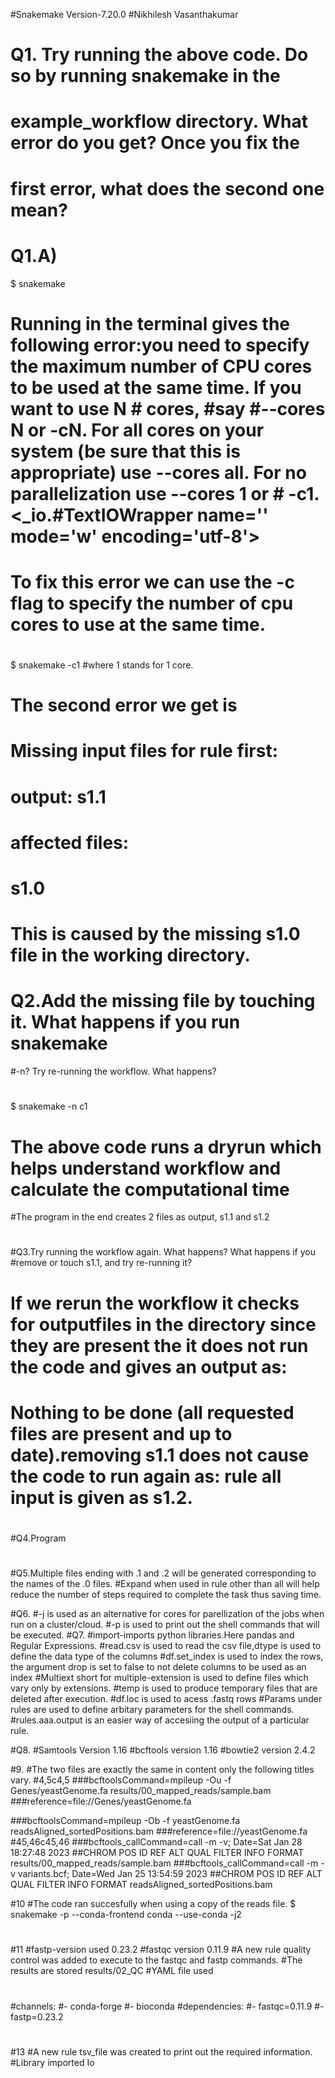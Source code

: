 #Snakemake Version-7.20.0
#Nikhilesh Vasanthakumar
#
# Q1. Try running the above code. Do so by running snakemake in the
#   example_workflow directory. What error do you get? Once you fix the
#   first error, what does the second one mean?
#   Q1.A)
$ snakemake
#
#   Running in the terminal gives the following error:you need to specify the maximum number of CPU cores to be used at the same time. If you want to use N     #   cores, #say #--cores N or -cN. For all cores on your system (be sure that this is appropriate) use --cores all. For no parallelization use --cores 1 or #       -c1. <_io.#TextIOWrapper name='<stderr>' mode='w' encoding='utf-8'>
#   To fix this error we can use the -c flag to specify the number of cpu cores to use at the same time.
#
$ snakemake -c1 #where 1 stands for 1 core.
#
#   The second error we get is 
#   Missing input files for rule first:
#    output: s1.1
#    affected files:
#        s1.0
#   This is caused by the missing s1.0 file in the working directory.
#
# Q2.Add the missing file by touching it. What happens if you run snakemake
#-n? Try re-running the workflow. What happens?
#
$ snakemake -n c1 
#
# The above code runs a dryrun which helps understand workflow and calculate the computational time
#The program in the end creates 2 files as output, s1.1 and s1.2
#
#Q3.Try running the workflow again. What happens? What happens if you
#remove or touch s1.1, and try re-running it?
# If we rerun the workflow it checks for outputfiles in the directory since they are present the it does not run the code and gives an output as:
# Nothing to be done (all requested files are present and up to date).removing s1.1 does not cause the code to run again as: rule all input is given as s1.2.
#
#
#Q4.Program
#
#Q5.Multiple files ending with .1 and .2 will be generated corresponding to the names of the .0 files.
#Expand when used in rule other than all will help reduce the number of steps required to complete the task thus saving time.

#Q6.
#-j is used as an alternative for cores for parellization of the jobs when run on a cluster/cloud.
#-p is used to print out the shell commands that will be executed.
#Q7.
#import-imports python libraries.Here pandas and Regular Expressions.
#read.csv is used to read the csv file,dtype is used to define the data type of the columns
#df.set_index is used to index the rows, the argument drop is set to false to not delete columns to be used as an index
#Multiext short for multiple-extension is used to define files which vary only by extensions.
#temp is used to produce temporary files that are deleted after execution.
#df.loc is used to acess .fastq rows
#Params under rules are used to define arbitary parameters for the shell commands.
#rules.aaa.output is an easier way of accesiing the output of a particular rule.

#Q8.
#Samtools Version 1.16
#bcftools version 1.16
#bowtie2 version 2.4.2

#9.
#The two files are exactly the same in content only the following titles vary.
#4,5c4,5
###bcftoolsCommand=mpileup -Ou -f Genes/yeastGenome.fa results/00_mapped_reads/sample.bam
###reference=file://Genes/yeastGenome.fa

###bcftoolsCommand=mpileup -Ob -f yeastGenome.fa readsAligned_sortedPositions.bam
###reference=file://yeastGenome.fa
#45,46c45,46
###bcftools_callCommand=call -m -v; Date=Sat Jan 28 18:27:48 2023
##CHROM        POS     ID      REF     ALT     QUAL    FILTER  INFO    FORMAT  results/00_mapped_reads/sample.bam
###bcftools_callCommand=call -m -v variants.bcf; Date=Wed Jan 25 13:54:59 2023
##CHROM        POS     ID      REF     ALT     QUAL    FILTER  INFO    FORMAT  readsAligned_sortedPositions.bam

#10
#The code ran succesfully when using a copy of the reads file.
$ snakemake -p --conda-frontend conda --use-conda -j2
#
#
#11
#fastp-version used 0.23.2
#fastqc version 0.11.9
#A new rule quality control was added to execute to the fastqc and fastp commands.
#The results are stored results/02_QC
#YAML file used
#
#channels:
#- conda-forge
#- bioconda
#dependencies:
#- fastqc=0.11.9
#- fastp=0.23.2
#
#13
#A new rule tsv_file was created to print out the required information.
#Library imported Io
